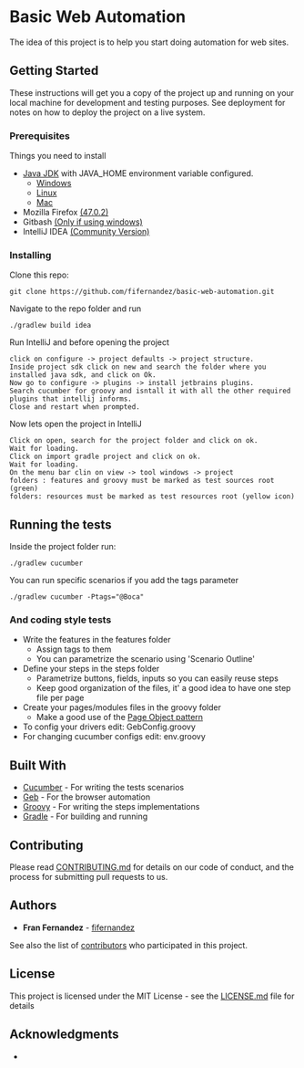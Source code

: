 # Basic Web Automation

The idea of this project is to help you start doing automation for web sites.

## Getting Started

These instructions will get you a copy of the project up and running on your local machine for development and testing purposes. See deployment for notes on how to deploy the project on a live system.

### Prerequisites
Things you need to install
*  [Java JDK](http://www.oracle.com/technetwork/java/javase/downloads/jdk8-downloads-2133151.html)  with JAVA_HOME environment variable configured.
    * [Windows](https://stackoverflow.com/questions/2619584/how-to-set-java-home-on-windows-7/)
    * [Linux](https://stackoverflow.com/questions/24641536/how-to-set-java-home-in-linux-for-all-users)
    * [Mac](https://stackoverflow.com/questions/1348842/what-should-i-set-java-home-to-on-osx)
*  Mozilla Firefox [(47.0.2)](https://ftp.mozilla.org/pub/firefox/releases/47.0.2/)
*  Gitbash [(Only if using windows)](https://git-for-windows.github.io/)
* IntelliJ IDEA [(Community Version)](https://www.jetbrains.com/idea/download)

### Installing

Clone this repo:

```
git clone https://github.com/fifernandez/basic-web-automation.git
```

Navigate to the repo folder and run

```
./gradlew build idea
```

Run IntelliJ and before opening the project
```
click on configure -> project defaults -> project structure.
Inside project sdk click on new and search the folder where you installed java sdk, and click on Ok.
Now go to configure -> plugins -> install jetbrains plugins.
Search cucumber for groovy and isntall it with all the other required plugins that intellij informs.
Close and restart when prompted.
```

Now lets open the project in IntelliJ
```
Click on open, search for the project folder and click on ok.
Wait for loading.
Click on import gradle project and click on ok.
Wait for loading.
On the menu bar clin on view -> tool windows -> project
folders : features and groovy must be marked as test sources root (green)
folders: resources must be marked as test resources root (yellow icon)
```

## Running the tests
Inside the project folder run:
```
./gradlew cucumber
```

You can run specific scenarios if you add the tags parameter

```
./gradlew cucumber -Ptags="@Boca"
```

### And coding style tests

* Write the features in the features folder
    * Assign tags to them
    * You can parametrize the scenario using 'Scenario Outline'
* Define your steps in the steps folder
   * Parametrize buttons, fields, inputs so you can easily reuse steps
   * Keep good organization of the files, it' a good idea to have one step file per page
* Create your pages/modules files in the groovy folder
    * Make a good use of the [Page Object pattern](http://docs.seleniumhq.org/docs/06_test_design_considerations.jsp#page-object-design-pattern)
* To config your drivers edit: GebConfig.groovy 
* For changing cucumber configs edit: env.groovy

## Built With

* [Cucumber](https://cucumber.io/) - For writing the tests scenarios
* [Geb](http://www.gebish.org/) - For the browser automation
* [Groovy](http://groovy-lang.org/) - For writing the steps implementations
* [Gradle](https://gradle.org/) - For building and running

## Contributing

Please read [CONTRIBUTING.md](https://gist.github.com/PurpleBooth/b24679402957c63ec426) for details on our code of conduct, and the process for submitting pull requests to us.

## Authors

* **Fran Fernandez** - [fifernandez](https://github.com/fifernandez)

See also the list of [contributors](https://github.com/fifernandez/basic-web-automation) who participated in this project.

## License

This project is licensed under the MIT License - see the [LICENSE.md](LICENSE.md) file for details

## Acknowledgments

*
